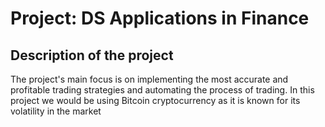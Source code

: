 # Project: DS Applications in Finance

## Description of the project
The project's main focus is on implementing the most accurate and profitable trading strategies and automating the process of trading. In this project we would be using Bitcoin cryptocurrency as it is known for its volatility in the market

